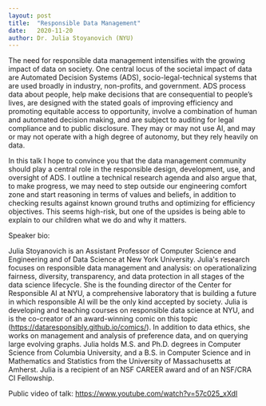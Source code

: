 ```yaml
---
layout: post
title:  "Responsible Data Management"
date:   2020-11-20
author: Dr. Julia Stoyanovich (NYU)
---
```


The need for responsible data management intensifies with the growing impact of data on society. One central locus of the societal impact of data are Automated Decision Systems (ADS), socio-legal-technical systems that are used broadly in industry, non-profits, and government. ADS process data about people, help make decisions that are consequential to people’s lives, are designed with the stated goals of improving efficiency and promoting equitable access to opportunity, involve a combination of human and automated decision making, and are subject to auditing for legal compliance and to public disclosure. They may or may not use AI, and may or may not operate with a high degree of autonomy, but they rely heavily on data.

In this talk I hope to convince you that the data management community should play a central role in the responsible design, development, use, and oversight of ADS. I outline a technical research agenda and also argue that, to make progress, we may need to step outside our engineering comfort zone and start reasoning in terms of values and beliefs, in addition to checking results against known ground truths and optimizing for efficiency objectives. This seems high-risk, but one of the upsides is being able to explain to our children what we do and why it matters.

Speaker bio:

Julia Stoyanovich is an Assistant Professor of Computer Science and Engineering and of Data Science at New York University.  Julia's research focuses on responsible data management and analysis: on operationalizing fairness, diversity, transparency, and data protection in all stages of the data science lifecycle. She is the founding director of the Center for Responsible AI at NYU, a comprehensive  laboratory that is building a future in which responsible AI will be the only kind accepted by society.  Julia is developing and  teaching courses on responsible data science at NYU, and is the co-creator of an award-winning comic on this topic (https://dataresponsibly.github.io/comics/). In addition to data ethics, she works on management and analysis of preference data, and on querying large evolving graphs.  Julia holds M.S. and Ph.D. degrees in Computer Science from Columbia University, and a B.S. in Computer Science and in Mathematics and Statistics from the University of Massachusetts at Amherst. Julia is a recipient of an NSF CAREER award and of an NSF/CRA CI Fellowship.

Public video of talk: https://www.youtube.com/watch?v=57c025_xXdI
